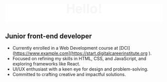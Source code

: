 
![header](./header2.svg)

## Junior front-end developer 

- Currently enrolled in a Web Development course at [DCI](https://www.example.com](https://start.digitalcareerinstitute.org ).
- Focused on refining my skills in HTML, CSS, and JavaScript, and exploring frameworks like React.
- UI/UX enthusiast with a keen eye for design and problem-solving.
- Committed to crafting creative and impactful solutions.
  
[def]: ./header.gif
[def2]: ./LinkedIn_icon.svg
